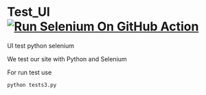 # Test_UI [![Run Selenium On GitHub Action](https://github.com/svyatavrn/Test_UI/actions/workflows/Selenium_Action_Template.yaml/badge.svg)](https://github.com/svyatavrn/Test_UI/actions/workflows/Selenium_Action_Template.yaml)
UI test python selenium

We test our site with Python and Selenium

For run test use

```
python tests3.py
```
